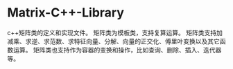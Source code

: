 # Matrix-C++-Library
c++矩阵类的定义和实现文件。
矩阵类为模板类，支持复算运算。
矩阵类支持加减乘、求逆、求范数、求特征向量、分解、向量的正交化、傅里叶变换以及其它函数运算。
矩阵类也支持作为容器的变换和操作，比如查询、删除、插入、迭代器等。
